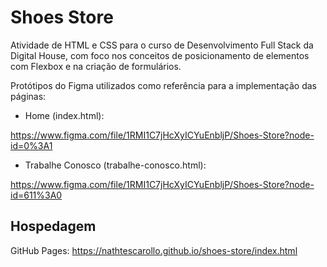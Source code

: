 # Shoes Store

Atividade de HTML e CSS para o curso de Desenvolvimento Full Stack da Digital House, com foco nos conceitos de posicionamento de elementos com Flexbox e na criação de formulários.

Protótipos do Figma utilizados como referência para a implementação das páginas:

* Home (index.html): 

https://www.figma.com/file/1RMI1C7jHcXyICYuEnbljP/Shoes-Store?node-id=0%3A1

* Trabalhe Conosco (trabalhe-conosco.html): 

https://www.figma.com/file/1RMI1C7jHcXyICYuEnbljP/Shoes-Store?node-id=611%3A0

## Hospedagem

GitHub Pages: https://nathtescarollo.github.io/shoes-store/index.html
